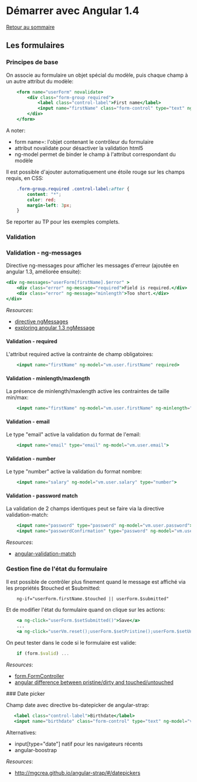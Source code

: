 # Démarrer avec Angular 1.4

[Retour au sommaire](01.00.angular-bases.documentation-fr.md)

## Les formulaires

### Principes de base

On associe au formulaire un objet spécial du modèle, puis chaque champ à un autre attribut du modèle:
``` handlebars
    <form name="userForm" novalidate>
        <div class="form-group required">
            <label class="control-label">First name</label>
            <input name="firstName" class="form-control" type="text" ng-model="vm.user.firstName">
        </div>
    </form>
``` 
A noter: 

* form name=: l'objet contenant le contrôleur du formulaire
* attribut novalidate pour désactiver la validation html5
* ng-model permet de binder le champ à l'attribut correspondant du modèle

Il est possible d'ajouter automatiquement une étoile rouge sur les champs requis, en CSS:
``` css
    .form-group.required .control-label:after {
        content: "*";
        color: red;
        margin-left: 3px;
    }
``` 
Se reporter au TP pour les exemples complets.

### Validation

### Validation - ng-messages

Directive ng-messages pour afficher les messages d'erreur (ajoutée en angular 1.3, améliorée ensuite):
``` handlebars
<div ng-messages="userForm[firstName].$error" >
    <div class="error" ng-message="required">Field is required.</div>
    <div class="error" ng-message="minlength">Too short.</div>
</div>
``` 
*Resources*:
* [directive ngMessages](https://code.angularjs.org/1.4.5/docs/api/ngMessages/directive/ngMessages)
* [exploring angular 1.3 ngMessage](http://blog.thoughtram.io/angularjs/2015/01/23/exploring-angular-1.3-ngMessages.html)

#### Validation - required

L'attribut required active la contrainte de champ obligatoires:
``` handlebars
    <input name="firstName" ng-model="vm.user.firstName" required>
``` 
#### Validation - minlength/maxlength

La présence de minlength/maxlength active les contraintes de taille min/max:
``` handlebars
    <input name="firstName" ng-model="vm.user.firstName" ng-minlength="2" ng-maxlength="10">
``` 
#### Validation - email

Le type "email" active la validation du format de l'email:
``` handlebars
    <input name="email" type="email" ng-model="vm.user.email">
``` 
#### Validation - number

Le type "number" active la validation du format nombre:
``` handlebars
    <input name="salary" ng-model="vm.user.salary" type="number">
``` 
#### Validation - password match

La validation de 2 champs identiques peut se faire via la directive validation-match:
``` handlebars
    <input name="password" type="password" ng-model="vm.user.password">
    <input name="passwordConfirmation" type="password" ng-model="vm.user.passwordConfirmation" match="vm.user.password">
 ```    
*Resources*: 

* [angular-validation-match](https://github.com/TheSharpieOne/angular-validation-match)

### Gestion fine de l'état du formulaire

Il est possible de contrôler plus finement quand le message est affiché via les propriétés $touched et $submitted:
``` handlebars
    ng-if="userForm.firstName.$touched || userForm.$submitted"
``` 
Et de modifier l'état du formulaire quand on clique sur les actions:
``` handlebars
    <a ng-click="userForm.$setSubmitted()">Save</a>
    ...
    <a ng-click="userVm.reset();userForm.$setPristine();userForm.$setUntouched();">Reset</a>
```  
On peut tester dans le code si le formulaire est valide:
 ``` js               
     if (form.$valid) ...
 ```                 
*Resources*: 

* [form.FormController](https://code.angularjs.org/1.4.5/docs/api/ng/type/form.FormController)
* [angular difference between pristine/dirty and touched/untouched](http://stackoverflow.com/questions/25025102/angular-difference-between-pristine-dirty-and-touched-untouched)

### Date picker

Champ date avec directive bs-datepicker de angular-strap:
 ``` handlebars 
    <label class="control-label">Birthdate</label>
    <input name="birthdate" class="form-control" type="text" ng-model="vm.user.birthdate" bs-datepicker data-date-format="yyyy-MM-dd" data-max-date="today" data-autoclose="1" data-date-type="iso">
 ```  
Alternatives: 

* input[type="date"] natif pour les navigateurs récents
* angular-boostrap

*Resources*: 

* http://mgcrea.github.io/angular-strap/#/datepickers